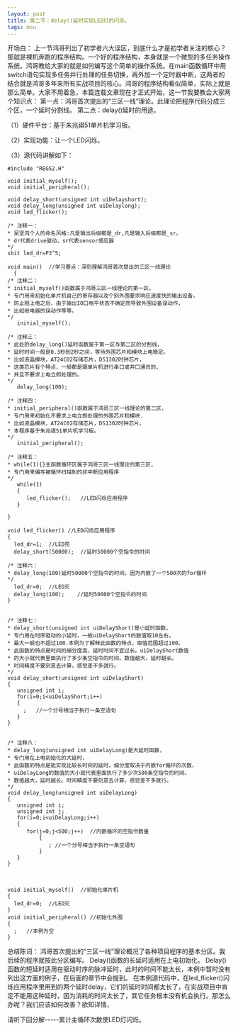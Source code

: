 ```yaml
---
layout: post
title: 第二节：delay()延时实现LED灯的闪烁。
tags: mcu
---
```


开场白：
    上一节鸿哥列出了初学者六大误区，到底什么才是初学者关注的核心？那就是裸机奔跑的程序结构。一个好的程序结构，本身就是一个微型的多任务操作系统。鸿哥教给大家的就是如何编写这个简单的操作系统。在main函数循环中用switch语句实现多任务并行处理的任务切换，再外加一个定时器中断，这两者的结合就是鸿哥多年来所有实战项目的核心。鸿哥的程序结构看似简单，实际上就是那么简单。大家不用着急，本篇连载文章现在才正式开始，这一节我要教会大家两个知识点：
第一点：鸿哥首次提出的“三区一线”理论。此理论把程序代码分成三个区，一个延时分割线。
第二点：delay()延时的用途。

（1）硬件平台：基于朱兆祺51单片机学习板。

（2）实现功能：让一个LED闪烁。

（3）源代码讲解如下：

```
#include "REG52.H"

void initial_myself();    
void initial_peripheral();

void delay_short(unsigned int uiDelayshort);
void delay_long(unsigned int uiDelaylong);
void led_flicker();

/* 注释一：
* 吴坚鸿个人的命名风格:凡是输出后缀都是_dr,凡是输入后缀都是_sr。
* dr代表drive驱动，sr代表sensor感应器
*/
sbit led_dr=P3^5;  

void main()  //学习要点：深刻理解鸿哥首次提出的三区一线理论
  {
/* 注释二：
* initial_myself()函数属于鸿哥三区一线理论的第一区，
* 专门用来初始化单片机自己的寄存器以及个别外围要求响应速度快的输出设备，
* 防止刚上电之后，由于输出IO口电平状态不确定而导致外围设备误动作，
* 比如继电器的误动作等等。 
*/
   initial_myself();

/* 注释三：
* 此处的delay_long()延时函数属于第一区与第二区的分割线，
* 延时时间一般是0.3秒到2秒之间，等待外围芯片和模块上电稳定。
* 比如液晶模块，AT24C02存储芯片，DS1302时钟芯片，
* 这类芯片有个特点，一般都是跟单片机进行串口或并口通讯的，
* 并且不要求上电立即处理的。
*/
   delay_long(100);

/* 注释四：
* initial_peripheral()函数属于鸿哥三区一线理论的第二区，
* 专门用来初始化不要求上电立即处理的外围芯片和模块.
* 比如液晶模块，AT24C02存储芯片，DS1302时钟芯片。
* 本程序基于朱兆祺51单片机学习板。
*/
   initial_peripheral();

/* 注释五：
* while(1){}主函数循环区属于鸿哥三区一线理论的第三区，
* 专门用来编写被循环扫描到的非中断应用程序
*/
   while(1)
   {
      led_flicker();   //LED闪烁应用程序
   }

}

void led_flicker() //LED闪烁应用程序
{
  led_dr=1;  //LED亮
  delay_short(50000);  //延时50000个空指令的时间

/* 注释六：
* delay_long(100)延时50000个空指令的时间，因为内嵌了一个500次的for循环
*/
  led_dr=0;  //LED灭
  delay_long(100);    //延时50000个空指令的时间  
}


/* 注释七：
* delay_short(unsigned int uiDelayShort)是小延时函数，
* 专门用在时序驱动的小延时，一般uiDelayShort的数值取10左右，
* 最大一般也不超过100.本例为了解释此函数的特点，取值范围超过100。
* 此函数的特点是时间的细分度高，延时时间不宜过长。uiDelayShort数值
* 的大小就代表里面执行了多少条空指令的时间。数值越大，延时越长。
* 时间精度不要刻意去计算，感觉差不多就行。
*/
void delay_short(unsigned int uiDelayShort) 
{
   unsigned int i;  
   for(i=0;i<uiDelayShort;i++)
   {
     ;   //一个分号相当于执行一条空语句
   }
}


/* 注释八：
* delay_long(unsigned int uiDelayLong)是大延时函数，
* 专门用在上电初始化的大延时，
* 此函数的特点是能实现比较长时间的延时，细分度取决于内嵌for循环的次数，
* uiDelayLong的数值的大小就代表里面执行了多少次500条空指令的时间。
* 数值越大，延时越长。时间精度不要刻意去计算，感觉差不多就行。
*/
void delay_long(unsigned int uiDelayLong)
{
   unsigned int i;
   unsigned int j;
   for(i=0;i<uiDelayLong;i++)
   {
      for(j=0;j<500;j++)  //内嵌循环的空指令数量
          {
             ; //一个分号相当于执行一条空语句
          }
   }
}



void initial_myself()  //初始化单片机
{
  led_dr=0;  //LED灭
}
void initial_peripheral() //初始化外围
{
  ;   //本例为空
}

```

总结陈词：
鸿哥首次提出的“三区一线”理论概况了各种项目程序的基本分区。我后续的程序就按此分区编写。
Delay()函数的长延时适用在上电初始化。
Delay()函数的短延时适用在驱动时序的脉冲延时，此时的时间不能太长，本例中暂时没有列出这方面的例子，在后面的章节中会提到。
在本例源代码中，在led_flicker()闪烁应用程序里用到的两个延时delay，它们的延时时间都太长了，在实战项目中肯定不能用这种延时，因为消耗的时间太长了，其它任务根本没有机会执行。那怎么办呢？我们应该如何改善？欲知详情，

请听下回分解-----累计主循环次数使LED灯闪烁。